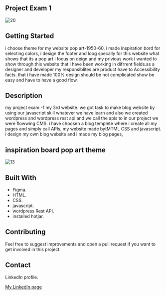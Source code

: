 ## Project Exam 1
![20](https://user-images.githubusercontent.com/91061651/193878599-c36a9862-5c3d-4dcd-9339-51b3c2e7dd2a.png)


## Getting Started

i choose theme for my website pop art-1950-60, i made inspiration bord for selecting colors, i design the footer and loog specally for this website what shows that its a pop art i focus on deign and my privious work i wanted to show through this website that i have been working in difrrent fields.as a designer and developer my responsiblites are product have to Accessibility facts. that i have made 100% design should be not complicated show be easy and have to have a good flow. 

## Description

my project exam -1 my 3rd website. we got task to make blog website by using our javascript skill whatever we have learn and also we created wordpress and wordpress rest api and we call the apis to in our project we were flowwing CMS. i have choosen a blog templete where i create all my pages and simply call APIs,
my website made bytMTML CSS and javascript. i design my own blog website and i made my blog pages, 

## inspiration board pop art theme
![13](https://user-images.githubusercontent.com/91061651/193878518-dfe5a7bc-6dc5-44dd-b958-c99f5f7c8736.jpg)

## Built With
- Figma.
- HTML.
- CSS.
- javascript.
- wordpress Rest API.
- installed hotjar.

## Contributing

Feel free to suggest improvements and open a pull request if you want to get involved in this project.

## Contact

LinkedIn profile.

[My LinkedIn page](https://www.linkedin.com/in/rohit-kumar-amdahl-308047140/)


